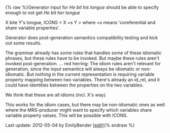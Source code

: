 {% raw %}Generator input for *He bit his tongue* should be able to specify enough
to not get *He bit her tongue*

X bite Y's tongue, ICONS &lt; X =s Y &gt; where =s means 'coreferential
and share variable properties'.

Generator does post-generation semantics compatibility testing and kick
out some results.

The grammar already has some rules that handles some of these idiomatic
phrases, but these rules have to be invoked. But maybe these rules
aren't invoked post-generation. ... red herring: The idiom rules aren't
relevant for generation, since the input semantics will always be
idiomatic or non-idiomatic. But nothing in the current representation is
requiring variable property mapping between two variables. There's
already an id\_rel, and it could have identities between the properties
on the two variables.

We think that these are all idioms (incl. X's way).

This works for the idiom cases, but there may be non-idiomatic ones as
well where the MRS-producer might want to specify which variables share
variable property values. This will be possible with ICONS.

Last update: 2012-05-04 by EmilyBender [[edit](https://github.com/delph-in/docs/wiki/WeSearch_VariablePropertySharing/_edit)]{% endraw %}